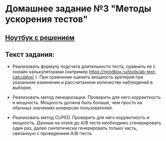 # Домашнее задание №3 "Методы ускорения тестов"

## [Ноутбук с решением](https://github.com/boomland/MADE_ab_testing/blob/master/hw3/hw_metrics_and_duration.ipynb)

## Текст задания:
-  Реализовать формулу подсчета длительности теста, сравнить ее с онлайн калькуляторами (например https://mindbox.ru/tools/ab-test-calculator/ ). При сравнении оценить мощность критерия при указанном изменении и рассчитанном количестве наблюдений в выборке. 

-  Реализовать метод линеаризации. Проверить для него корректность и мощность. Мощность должна быть больше, чем просто на обычных значениях конверсии пользователей.

- Реализовать метод CUPED. Проверить для него корректность и мощность. Данные на этапе до A/B тесте необходимо сгенерировать один раз, далее синтетически генерировать только часть, связанную с проведением A/B-теста.
